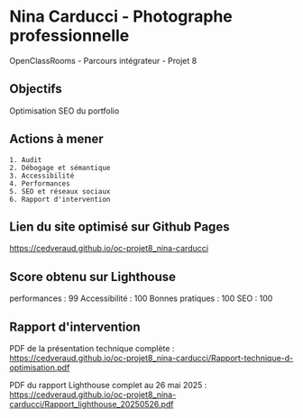 # Nina Carducci - Photographe professionnelle

OpenClassRooms - Parcours intégrateur - Projet 8

## Objectifs

Optimisation SEO du portfolio

## Actions à mener

    1. Audit
    2. Débogage et sémantique
    3. Accessibilité
    4. Performances
    5. SEO et réseaux sociaux
    6. Rapport d'intervention

## Lien du site optimisé sur Github Pages

https://cedveraud.github.io/oc-projet8_nina-carducci

## Score obtenu sur Lighthouse

performances : 99
Accessibilité : 100
Bonnes pratiques : 100
SEO : 100

## Rapport d'intervention

PDF de la présentation technique complète :
https://cedveraud.github.io/oc-projet8_nina-carducci/Rapport-technique-d-optimisation.pdf

PDF du rapport Lighthouse complet au 26 mai 2025 :
https://cedveraud.github.io/oc-projet8_nina-carducci/Rapport_lighthouse_20250526.pdf
